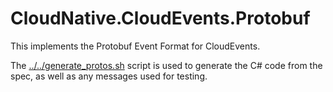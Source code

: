 # CloudNative.CloudEvents.Protobuf

This implements the Protobuf Event Format for CloudEvents.

The [../../generate_protos.sh]() script is used to generate the C# code from the
spec, as well as any messages used for testing.
